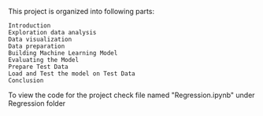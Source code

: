 This project is organized into following parts:

    Introduction
    Exploration data analysis
    Data visualization
    Data preparation
    Building Machine Learning Model
    Evaluating the Model
    Prepare Test Data
    Load and Test the model on Test Data
    Conclusion



To view the code for the project check file named "Regression.ipynb" under Regression folder
